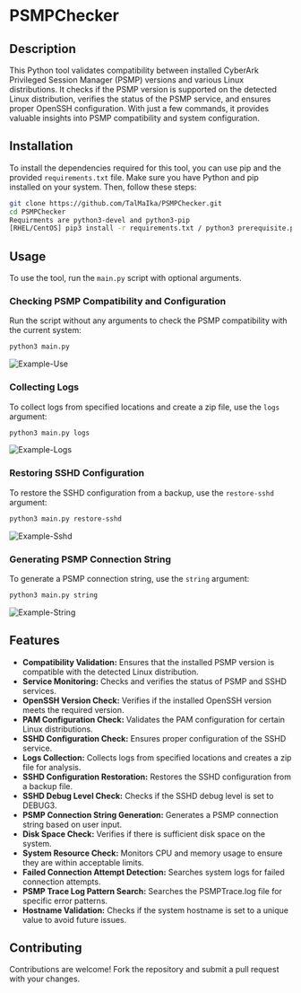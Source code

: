 # PSMPChecker

## Description

This Python tool validates compatibility between installed CyberArk Privileged Session Manager (PSMP) versions and various Linux distributions. It checks if the PSMP version is supported on the detected Linux distribution, verifies the status of the PSMP service, and ensures proper OpenSSH configuration. With just a few commands, it provides valuable insights into PSMP compatibility and system configuration.

## Installation

To install the dependencies required for this tool, you can use pip and the provided `requirements.txt` file. Make sure you have Python and pip installed on your system. Then, follow these steps:

```bash
git clone https://github.com/TalMaIka/PSMPChecker.git
cd PSMPChecker
Requirments are python3-devel and python3-pip
[RHEL/CentOS] pip3 install -r requirements.txt / python3 prerequisite.py
```

## Usage

To use the tool, run the `main.py` script with optional arguments.

### Checking PSMP Compatibility and Configuration

Run the script without any arguments to check the PSMP compatibility with the current system:

```bash
python3 main.py
```
![Example-Use](https://i.imgur.com/OsVDvUy.png)

### Collecting Logs

To collect logs from specified locations and create a zip file, use the `logs` argument:

```bash
python3 main.py logs
```
![Example-Logs](https://i.imgur.com/JPNZOVs.png)

### Restoring SSHD Configuration

To restore the SSHD configuration from a backup, use the `restore-sshd` argument:

```bash
python3 main.py restore-sshd
```
![Example-Sshd](https://i.imgur.com/LBrUQH7.png)

### Generating PSMP Connection String

To generate a PSMP connection string, use the `string` argument:

```bash
python3 main.py string
```
![Example-String](https://i.imgur.com/5lPEP5c.png)


## Features

- **Compatibility Validation:** Ensures that the installed PSMP version is compatible with the detected Linux distribution.
- **Service Monitoring:** Checks and verifies the status of PSMP and SSHD services.
- **OpenSSH Version Check:** Verifies if the installed OpenSSH version meets the required version.
- **PAM Configuration Check:** Validates the PAM configuration for certain Linux distributions.
- **SSHD Configuration Check:** Ensures proper configuration of the SSHD service.
- **Logs Collection:** Collects logs from specified locations and creates a zip file for analysis.
- **SSHD Configuration Restoration:** Restores the SSHD configuration from a backup file.
- **SSHD Debug Level Check:** Checks if the SSHD debug level is set to DEBUG3.
- **PSMP Connection String Generation:** Generates a PSMP connection string based on user input.
- **Disk Space Check:** Verifies if there is sufficient disk space on the system.
- **System Resource Check:** Monitors CPU and memory usage to ensure they are within acceptable limits.
- **Failed Connection Attempt Detection:** Searches system logs for failed connection attempts.
- **PSMP Trace Log Pattern Search:** Searches the PSMPTrace.log file for specific error patterns.
- **Hostname Validation:** Checks if the system hostname is set to a unique value to avoid future issues.

## Contributing

Contributions are welcome! Fork the repository and submit a pull request with your changes.

